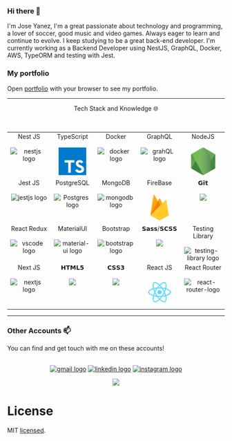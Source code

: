 ### Hi there 👋

<p>I'm Jose Yanez, I'm a great passionate about technology and programming, a lover of soccer, good music and video games. Always eager to learn and continue to evolve. I keep studying to be a great back-end developer. I'm currently working as a Backend Developer using NestJS, GraphQL, Docker, AWS, TypeORM and testing with Jest.</p>

### My portfolio

Open [portfolio](https://josemanuelyc.vercel.app) with your browser to see my portfolio.

<hr>

<p font-text="300" align="center">Tech Stack and Knowledge 🌐</p>

<br>

<table align="center">
  <tbody align="center">
    <tr valign="top">
       <td width="20%" align="center">
        <span>Nest JS</span><br><br>
        <img height="64px" src="https://upload.wikimedia.org/wikipedia/commons/thumb/a/a8/NestJS.svg/1200px-NestJS.svg.png" alt="nestjs logo">
      </td>
      <td width="20%" align="center">
        <span>TypeScript</span><br><br>
        <img height="64px" src="https://raw.githubusercontent.com/github/explore/80688e429a7d4ef2fca1e82350fe8e3517d3494d/topics/typescript/typescript.png" alt="ts logo">
      </td>
      <td width="20%" align="center">
        <span>Docker</span><br><br>
        <img height="64px" src="https://www.docker.com/wp-content/uploads/2023/08/logo-dont-stretch.svg" alt="docker logo">
      </td>
       <td width="20%" align="center">
        <span>GraphQL</span><br><br>
        <img height="64px" src="https://encrypted-tbn0.gstatic.com/images?q=tbn:ANd9GcT4SmNjy_sTZ_K5wLojJ65x7wlRoBlmi4L68dA_vqeU8w&s" alt="grahQL logo">
      </td>
       <td width="20%" align="center">
        <span>NodeJS</span><br><br>
        <img height="64px" src="https://raw.githubusercontent.com/github/explore/80688e429a7d4ef2fca1e82350fe8e3517d3494d/topics/nodejs/nodejs.png" alt="nodejs logo">
      </td>
      </tr>
     <tr valign="top">
      <td width="20%" align="center">
        <span>Jest JS</span><br><br>
        <img height="64px" src="https://avatars.githubusercontent.com/u/103283236?s=48&v=4" alt="jestjs logo">
      </td>
       <td width="20%" align="center">
        <span>PostgreSQL</span><br><br>
        <img height="64px" src="https://uxwing.com/wp-content/themes/uxwing/download/brands-and-social-media/postgresql-icon.png" alt="Postgres logo">
      </td>
        <td width="20%" align="center">
        <span>MongoDB</span><br><br>
        <img height="64px" src="https://miro.medium.com/v2/resize:fit:512/1*doAg1_fMQKWFoub-6gwUiQ.png" alt="mongodb logo">
      </td>
      <td width="20%" align="center">
        <span>FireBase</span><br><br>
        <img height="64px" src="https://raw.githubusercontent.com/github/explore/80688e429a7d4ef2fca1e82350fe8e3517d3494d/topics/firebase/firebase.png" alt="firebase logo">
      </td>
        <td width="20%" align="center">
       <span>𝗚𝗶𝘁</span><br><br>
        <img height="64px" src="https://cdn.svgporn.com/logos/git-icon.svg">
      </td>
     </tr>
      <tr valign="top">
      <td width="20%" align="center">
      <span>React Redux</span><br><br>
        <img height="64px" src="https://d33wubrfki0l68.cloudfront.net/0834d0215db51e91525a25acf97433051f280f2f/c30f5/img/redux.svg" alt="vscode logo">
      </td>
         <td width="20%" align="center">
        <span>MaterialUI</span><br><br>
        <img height="64px" src="https://avatars.githubusercontent.com/u/33663932?s=48&v=4" alt="material-ui logo">
      </td>
      <td width="20%" align="center">
      <span>Bootstrap</span><br><br>
        <img height="64px" src="https://getbootstrap.com/docs/5.3/assets/brand/bootstrap-logo-shadow.png" alt="bootstrap logo">
      </td>
         <td width="20%" align="center">
        <span>𝗦𝗮𝘀𝘀/𝗦𝗖𝗦𝗦</span><br><br>
        <img height="64px" src="https://cdn.svgporn.com/logos/sass.svg">
      </td>
        <td width="20%" align="center">
        <span>Testing Library</span><br><br>
        <img height="64px" src="https://testing-library.com/img/octopus-64x64.png" alt="testing-library logo">
      </td>
     </tr>
    <tr valign="top"> 
       <td width="20%" align="center">
        <span>Next JS</span><br><br>
        <img height="64px" src="https://avatars.githubusercontent.com/u/14985020?s=48&v=4" alt="nextjs logo">
      </td>
      <td width="20%" align="center">
        <span>𝗛𝗧𝗠𝗟𝟱</span><br><br>
        <img height="64px" src="https://cdn.svgporn.com/logos/html-5.svg">
      </td>
      <td width="20%" align="center">
        <span>𝗖𝗦𝗦𝟯</span><br><br>
        <img height="64px" src="https://cdn.svgporn.com/logos/css-3.svg">
      </td>
        <td width="20%" align="center">
        <span>React JS</span><br><br>
        <img height="64px" src="https://raw.githubusercontent.com/github/explore/80688e429a7d4ef2fca1e82350fe8e3517d3494d/topics/react/react.png" alt="react logo">
      </td>
      <td width="20%" align="center">
        <span>React Router</span><br><br>
        <img height="64px" src="https://miro.medium.com/v2/resize:fit:1400/1*XblBNRQcqcwjY4751onfCg.png" alt="react-router-logo">
      </td>
    </tr>
  </tbody>
</table>
<hr>

### Other Accounts 📫

You can find and get touch with me on these accounts! <br> <br>

<p align="center">
<a target="_blank" href="mailto:joseyanezcontact@gmail.com"><img src="https://img.shields.io/badge/Gmail-D14836?style=for-the-badge&logo=gmail&logoColor=white" alt="gmail logo"></a>
<a target="_blank" href="https://www.linkedin.com/in/joseyanez07/"><img src="https://img.shields.io/badge/LinkedIn-0077B5?style=for-the-badge&logo=linkedin&logoColor=white" alt="linkedin logo"></a>
<a target="_blank" href="https://www.instagram.com/_joseyanez/?hl=es"><img src="https://img.shields.io/badge/Instagram-E4405F?style=for-the-badge&logo=instagram&logoColor=white" alt="instagram logo"></a>
</p>

<p align="center">  
<img src="https://github-readme-stats.vercel.app/api/top-langs/?username=JoseManuelYC&theme=vue-dark&show_icons=true&hide_border=true&layout=compact">
</p>

# License

MIT [licensed](LICENSE).

